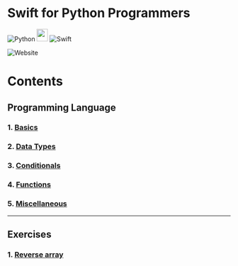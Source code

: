# Swift for Python Programmers

![Python](https://img.shields.io/badge/python-3670A0?style=for-the-badge&logo=python&logoColor=ffdd54) <img src="https://png.pngtree.com/png-clipart/20190705/original/pngtree-vector-right-arrow-icon-png-image_4231911.jpg" width="25" height="28" /> ![Swift](https://img.shields.io/badge/swift-F54A2A?style=for-the-badge&logo=swift&logoColor=white)

![Website](https://img.shields.io/website?down_message=%E2%9D%8C&up_message=%E2%9C%85&url=https%3A%2F%2Fas3tic.github.io%2Fswift-for-python-programmers%2F)

# Contents

## Programming Language

### 1. [Basics](./sections/language/basics.md)

### 2. [Data Types](./sections/language/datatypes.md)

### 3. [Conditionals](./sections/language/conditionals.md)

### 4. [Functions](./sections/language/functions.md)

### 5. [Miscellaneous](./sections/language/miscellaneous.md)


---

## Exercises

### 1. [Reverse array](./sections/exercises/array_reverse.swift)